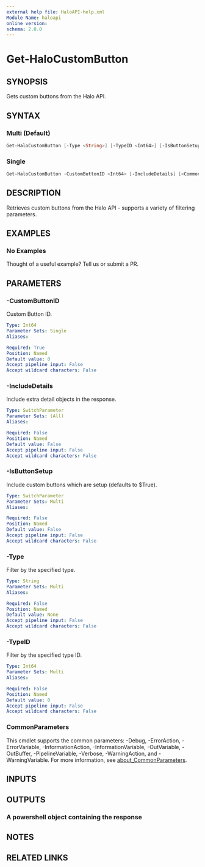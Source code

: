 ```yaml
---
external help file: HaloAPI-help.xml
Module Name: haloapi
online version:
schema: 2.0.0
---
```


# Get-HaloCustomButton

## SYNOPSIS

Gets custom buttons from the Halo API.

## SYNTAX

### Multi (Default)

```powershell
Get-HaloCustomButton [-Type <String>] [-TypeID <Int64>] [-IsButtonSetup] [-IncludeDetails] [<CommonParameters>]
```

### Single

```powershell
Get-HaloCustomButton -CustomButtonID <Int64> [-IncludeDetails] [<CommonParameters>]
```

## DESCRIPTION

Retrieves custom buttons from the Halo API - supports a variety of filtering parameters.

## EXAMPLES

### No Examples

Thought of a useful example? Tell us or submit a PR.

## PARAMETERS

### -CustomButtonID

Custom Button ID.

```yaml
Type: Int64
Parameter Sets: Single
Aliases:

Required: True
Position: Named
Default value: 0
Accept pipeline input: False
Accept wildcard characters: False
```

### -IncludeDetails

Include extra detail objects in the response.

```yaml
Type: SwitchParameter
Parameter Sets: (All)
Aliases:

Required: False
Position: Named
Default value: False
Accept pipeline input: False
Accept wildcard characters: False
```

### -IsButtonSetup

Include custom buttons which are setup (defaults to $True).

```yaml
Type: SwitchParameter
Parameter Sets: Multi
Aliases:

Required: False
Position: Named
Default value: False
Accept pipeline input: False
Accept wildcard characters: False
```

### -Type

Filter by the specified type.

```yaml
Type: String
Parameter Sets: Multi
Aliases:

Required: False
Position: Named
Default value: None
Accept pipeline input: False
Accept wildcard characters: False
```

### -TypeID

Filter by the specified type ID.

```yaml
Type: Int64
Parameter Sets: Multi
Aliases:

Required: False
Position: Named
Default value: 0
Accept pipeline input: False
Accept wildcard characters: False
```

### CommonParameters

This cmdlet supports the common parameters: -Debug, -ErrorAction, -ErrorVariable, -InformationAction, -InformationVariable, -OutVariable, -OutBuffer, -PipelineVariable, -Verbose, -WarningAction, and -WarningVariable. For more information, see [about_CommonParameters](http://go.microsoft.com/fwlink/?LinkID=113216).

## INPUTS

## OUTPUTS

### A powershell object containing the response

## NOTES

## RELATED LINKS
